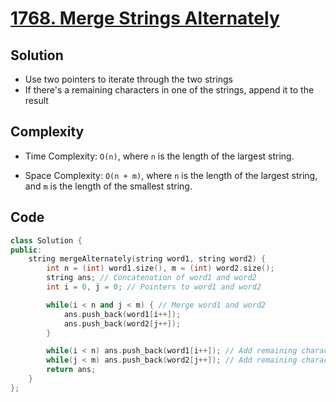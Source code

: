 # [1768. Merge Strings Alternately](https://leetcode.com/problems/merge-strings-alternately/)

## Solution
- Use two pointers to iterate through the two strings
- If there's a remaining characters in one of the strings, append it to the result
## Complexity
- Time Complexity: `O(n)`, where `n` is the length of the largest string.

- Space Complexity: `O(n + m)`, where `n` is the length of the largest string, and `m` is the length of the smallest string.
## Code
``` cpp
class Solution {
public:
    string mergeAlternately(string word1, string word2) {
        int n = (int) word1.size(), m = (int) word2.size();
        string ans; // Concatenation of word1 and word2
        int i = 0, j = 0; // Pointers to word1 and word2

        while(i < n and j < m) { // Merge word1 and word2
            ans.push_back(word1[i++]);
            ans.push_back(word2[j++]);
        }

        while(i < n) ans.push_back(word1[i++]); // Add remaining characters of word1
        while(j < m) ans.push_back(word2[j++]); // Add remaining characters of word2
        return ans;
    }
};
```